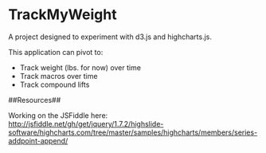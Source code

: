 # TrackMyWeight
A project designed to experiment with d3.js and highcharts.js.

This application can pivot to:
* Track weight (lbs. for now) over time
* Track macros over time 
* Track compound lifts

##Resources##

Working on the JSFiddle here: http://jsfiddle.net/gh/get/jquery/1.7.2/highslide-software/highcharts.com/tree/master/samples/highcharts/members/series-addpoint-append/
